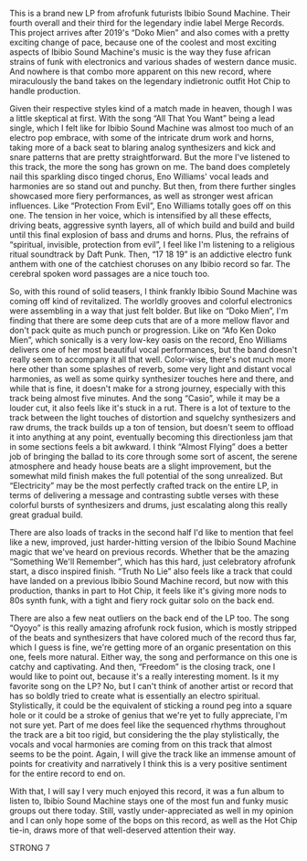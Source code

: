 This is a brand new LP from afrofunk futurists Ibibio Sound Machine. Their fourth overall and their third for the legendary indie label Merge Records. This project arrives after 2019's “Doko Mien” and also comes with a pretty exciting change of pace, because one of the coolest and most exciting aspects of Ibibio Sound Machine's music is the way they fuse african strains of funk with electronics and various shades of western dance music. And nowhere is that combo more apparent on this new record, where miraculously the band takes on the legendary indietronic outfit Hot Chip to handle production.

Given their respective styles kind of a match made in heaven, though I was a little skeptical at first. With the song “All That You Want” being a lead single, which I felt like for Ibibio Sound Machine was almost too much of an electro pop embrace, with some of the intricate drum work and horns, taking more of a back seat to blaring analog synthesizers and kick and snare patterns that are pretty straightforward. But the more I've listened to this track, the more the song has grown on me. The band does completely nail this sparkling disco tinged chorus, Eno Williams' vocal leads and harmonies are so stand out and punchy. But then, from there further singles showcased more fiery performances, as well as stronger west african influences. Like “Protection From Evil”, Eno Williams totally goes off on this one. The tension in her voice, which is intensified by all these effects, driving beats, aggressive synth layers, all of which build and build and build until this final explosion of bass and drums and horns. Plus, the refrains of “spiritual, invisible, protection from evil”, I feel like I'm listening to a religious ritual soundtrack by Daft Punk. Then, “17 18 19” is an addictive electro funk anthem with one of the catchiest choruses on any Ibibio record so far. The cerebral spoken word passages are a nice touch too.

So, with this round of solid teasers, I think frankly Ibibio Sound Machine was coming off kind of revitalized. The worldly grooves and colorful electronics were assembling in a way that just felt bolder. But like on “Doko Mien”, I'm finding that there are some deep cuts that are of a more mellow flavor and don't pack quite as much punch or progression. Like on “Afo Ken Doko Mien”, which sonically is a very low-key oasis on the record, Eno Williams delivers one of her most beautiful vocal performances, but the band doesn't really seem to accompany it all that well. Color-wise, there's not much more here other than some splashes of reverb, some very light and distant vocal harmonies, as well as some quirky synthesizer touches here and there, and while that is fine, it doesn't make for a strong journey, especially with this track being almost five minutes. And the song “Casio”, while it may be a louder cut, it also feels like it's stuck in a rut. There is a lot of texture to the track between the light touches of distortion and squelchy synthesizers and raw drums, the track builds up a ton of tension, but doesn't seem to offload it into anything at any point, eventually becoming this directionless jam that in some sections feels a bit awkward. I think “Almost Flying” does a better job of bringing the ballad to its core through some sort of ascent, the serene atmosphere and heady house beats are a slight improvement, but the somewhat mild finish makes the full potential of the song unrealized. But “Electricity” may be the most perfectly crafted track on the entire LP, in terms of delivering a message and contrasting subtle verses with these colorful bursts of synthesizers and drums, just escalating along this really great gradual build.

There are also loads of tracks in the second half I'd like to mention that feel like a new, improved, just harder-hitting version of the Ibibio Sound Machine magic that we've heard on previous records. Whether that be the amazing “Something We'll Remember”, which has this hard, just celebratory afrofunk start, a disco inspired finish. “Truth No Lie” also feels like a track that could have landed on a previous Ibibio Sound Machine record, but now with this production, thanks in part to Hot Chip, it feels like it's giving more nods to 80s synth funk, with a tight and fiery rock guitar solo on the back end.

There are also a few neat outliers on the back end of the LP too. The song “Oyoyo” is this really amazing afrofunk rock fusion, which is mostly stripped of the beats and synthesizers that have colored much of the record thus far, which I guess is fine, we're getting more of an organic presentation on this one, feels more natural. Either way, the song and performance on this one is catchy and captivating. And then, “Freedom” is the closing track, one I would like to point out, because it's a really interesting moment. Is it my favorite song on the LP? No, but I can't think of another artist or record that has so boldly tried to create what is essentially an electro spiritual. Stylistically, it could be the equivalent of sticking a round peg into a square hole or it could be a stroke of genius that we're yet to fully appreciate, I'm not sure yet. Part of me does feel like the sequenced rhythms throughout the track are a bit too rigid, but considering the the play stylistically, the vocals and vocal harmonies are coming from on this track that almost seems to be the point. Again, I will give the track like an immense amount of points for creativity and narratively I think this is a very positive sentiment for the entire record to end on.

With that, I will say I very much enjoyed this record, it was a fun album to listen to, Ibibio Sound Machine stays one of the most fun and funky music groups out there today. Still, vastly under-appreciated as well in my opinion and I can only hope some of the bops on this record, as well as the Hot Chip tie-in, draws more of that well-deserved attention their way.

STRONG 7

